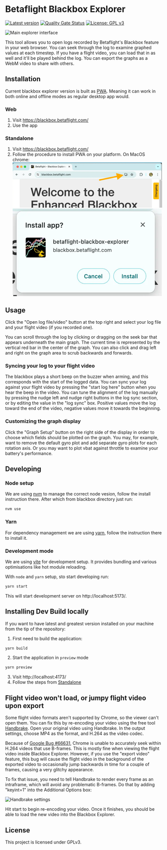 # Betaflight Blackbox Explorer

[![Latest version](https://img.shields.io/github/v/release/betaflight/blackbox-log-viewer)](https://github.com/betaflight/blackbox-log-viewer/releases)
[![Quality Gate Status](https://sonarcloud.io/api/project_badges/measure?project=betaflight_blackbox-log-viewer&metric=alert_status)](https://sonarcloud.io/dashboard?id=betaflight_blackbox-log-viewer)
[![License: GPL v3](https://img.shields.io/badge/License-GPLv3-blue.svg)](https://www.gnu.org/licenses/gpl-3.0)

![Main explorer interface](screenshots/main-interface.jpg)

This tool allows you to open logs recorded by Betaflight's Blackbox feature in
your web browser. You can seek through the log to examine graphed values at each
timestep. If you have a flight video, you can load that in as well and it'll be
played behind the log. You can export the graphs as a WebM video to share with
others.

## Installation

Current blackbox explorer version is built as
[PWA](https://developer.mozilla.org/en-US/docs/Web/Progressive_web_apps/Guides/What_is_a_progressive_web_app).
Meaning it can work in both online and offline modes as regular desktop app
would.

### Web

1. Visit https://blackbox.betaflight.com/
2. Use the app

### Standalone

1. Visit https://blackbox.betaflight.com/
2. Follow the procedure to install PWA on your platform. On MacOS chrome:
![Url bar PWA install](screenshots/url-bar.webp)
![PWA install dialog](screenshots/pwa-install-dialog.webp)

## Usage

Click the "Open log file/video" button at the top right and select your log file
and your flight video (if you recorded one).

You can scroll through the log by clicking or dragging on the seek bar that
appears underneath the main graph. The current time is represented by the
vertical red bar in the center of the graph. You can also click and drag left
and right on the graph area to scrub backwards and forwards.

### Syncing your log to your flight video

The blackbox plays a short beep on the buzzer when arming, and this corresponds
with the start of the logged data.  You can sync your log against your flight
video by pressing the "start log here" button when you hear the beep in the
video. You can tune the alignment of the log manually by pressing the nudge left
and nudge right buttons in the log sync section, or by editing the value in the
"log sync" box. Positive values move the log toward the end of the video,
negative values move it towards the beginning.

### Customizing the graph display

Click the "Graph Setup" button on the right side of the display in order to
choose which fields should be plotted on the graph. You may, for example, want
to remove the default gyro plot and add separate gyro plots for each rotation
axis.  Or you may want to plot vbat against throttle to examine your battery's
performance.

## Developing

### Node setup

We are using [nvm](https://github.com/nvm-sh/nvm) to manage the correct node
vesion, follow the install instruction there. After which from blackbox directory
just run:

```bash
nvm use
```

### Yarn

For dependency management we are using [yarn](https://yarnpkg.com/), follow the
instruction there to install it.

### Development mode

We are using [vite](https://vitejs.dev/) for development setup. It provides
bundling and various optimisations like hot module reloading.

With `node` and `yarn` setup, sto start developing run:

```bash
yarn start
```

This will start development server on http://localhost:5173/.

## Installing Dev Build locally

If you want to have latest and greatest version installed on your machine from
the tip of the repository:
1. First need to build the application:
```bash
yarn build
```
2. Start the application in `preview` mode
```bash
yarn preview
```
3. Visit http://localhost:4173/
4. Follow the steps from [Standalone](#standalone)

## Flight video won't load, or jumpy flight video upon export

Some flight video formats aren't supported by Chrome, so the viewer can't open
them. You can fix this by re-encoding your video using the free tool
[Handbrake][]. Open your original video using Handbrake. In the output settings,
choose MP4 as the format, and H.264 as the video codec.

Because of [Google Bug #66631][], Chrome is unable to accurately seek within
H.264 videos that use B-frames. This is mostly fine when viewing the flight
video inside Blackbox Explorer. However, if you use the "export video" feature,
this bug will cause the flight video in the background of the exported video to
occasionally jump backwards in time for a couple of frames, causing a very
glitchy appearance.

To fix that issue, you need to tell Handbrake to render every frame as an
intraframe, which will avoid any problematic B-frames. Do that by adding
"keyint=1" into the Additional Options box:

![Handbrake settings](screenshots/handbrake.png)

Hit start to begin re-encoding your video. Once it finishes, you should be able
to load the new video into the Blackbox Explorer.

[Handbrake]: https://handbrake.fr/
[Google Bug #66631]: http://code.google.com/p/chromium/issues/detail?id=66631

## License

This project is licensed under GPLv3.
